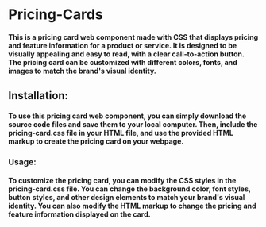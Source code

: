 # Pricing-Cards

#### This is a pricing card web component made with CSS that displays pricing and feature information for a product or service. It is designed to be visually appealing and easy to read, with a clear call-to-action button. The pricing card can be customized with different colors, fonts, and images to match the brand's visual identity. 

## Installation:
#### To use this pricing card web component, you can simply download the source code files and save them to your local computer. Then, include the pricing-card.css file in your HTML file, and use the provided HTML markup to create the pricing card on your webpage.

### Usage:
#### To customize the pricing card, you can modify the CSS styles in the pricing-card.css file. You can change the background color, font styles, button styles, and other design elements to match your brand's visual identity. You can also modify the HTML markup to change the pricing and feature information displayed on the card.
